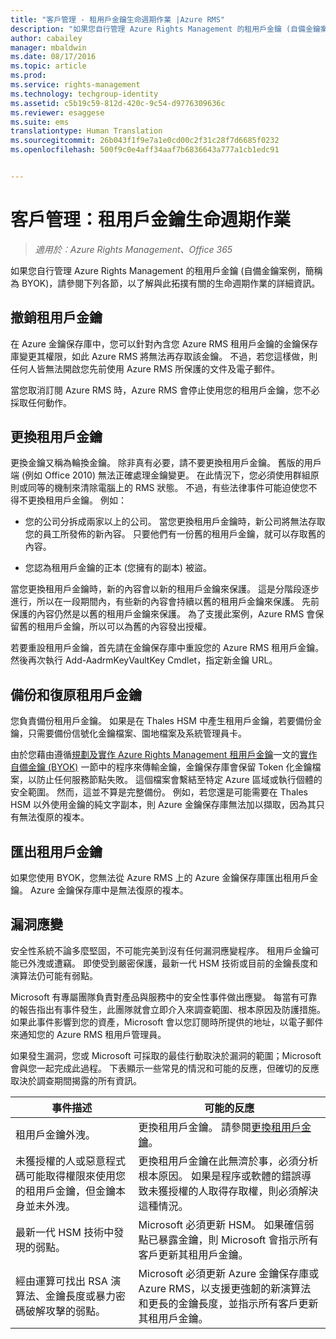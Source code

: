 ```yaml
---
title: "客戶管理 - 租用戶金鑰生命週期作業 |Azure RMS"
description: "如果您自行管理 Azure Rights Management 的租用戶金鑰 (自備金鑰案例，簡稱為 BYOK)，請參閱下列各節，以了解與此拓撲有關的生命週期作業的詳細資訊。"
author: cabailey
manager: mbaldwin
ms.date: 08/17/2016
ms.topic: article
ms.prod: 
ms.service: rights-management
ms.technology: techgroup-identity
ms.assetid: c5b19c59-812d-420c-9c54-d9776309636c
ms.reviewer: esaggese
ms.suite: ems
translationtype: Human Translation
ms.sourcegitcommit: 26b043f1f9e7a1e0cd00c2f31c28f7d6685f0232
ms.openlocfilehash: 500f9c0e4aff34aaf7b6836643a777a1cb1edc91


---
```



# 客戶管理：租用戶金鑰生命週期作業

>*適用於︰Azure Rights Management、Office 365*

如果您自行管理 Azure Rights Management 的租用戶金鑰 (自備金鑰案例，簡稱為 BYOK)，請參閱下列各節，以了解與此拓撲有關的生命週期作業的詳細資訊。

## 撤銷租用戶金鑰
在 Azure 金鑰保存庫中，您可以針對內含您 Azure RMS 租用戶金鑰的金鑰保存庫變更其權限，如此 Azure RMS 將無法再存取該金鑰。 不過，若您這樣做，則任何人皆無法開啟您先前使用 Azure RMS 所保護的文件及電子郵件。

當您取消訂閱 Azure RMS 時，Azure RMS 會停止使用您的租用戶金鑰，您不必採取任何動作。


## 更換租用戶金鑰
更換金鑰又稱為輪換金鑰。 除非真有必要，請不要更換租用戶金鑰。 舊版的用戶端 (例如 Office 2010) 無法正確處理金鑰變更。 在此情況下，您必須使用群組原則或同等的機制來清除電腦上的 RMS 狀態。 不過，有些法律事件可能迫使您不得不更換租用戶金鑰。 例如：

-   您的公司分拆成兩家以上的公司。 當您更換租用戶金鑰時，新公司將無法存取您的員工所發佈的新內容。 只要他們有一份舊的租用戶金鑰，就可以存取舊的內容。

-   您認為租用戶金鑰的正本 (您擁有的副本) 被盜。

當您更換租用戶金鑰時，新的內容會以新的租用戶金鑰來保護。 這是分階段逐步進行，所以在一段期間內，有些新的內容會持續以舊的租用戶金鑰來保護。 先前保護的內容仍然是以舊的租用戶金鑰來保護。 為了支援此案例，Azure RMS 會保留舊的租用戶金鑰，所以可以為舊的內容發出授權。

若要重設租用戶金鑰，首先請在金鑰保存庫中重設您的 Azure RMS 租用戶金鑰。 然後再次執行 Add-AadrmKeyVaultKey Cmdlet，指定新金鑰 URL。

## 備份和復原租用戶金鑰
您負責備份租用戶金鑰。 如果是在 Thales HSM 中產生租用戶金鑰，若要備份金鑰，只需要備份信號化金鑰檔案、園地檔案及系統管理員卡。

由於您藉由遵循[規劃及實作 Azure Rights Management 租用戶金鑰](../plan-design/plan-implement-tenant-key.md)一文的[實作自備金鑰 (BYOK)](../plan-design/plan-implement-tenant-key.md#implementing-your-azure-rights-management-tenant-key) 一節中的程序來傳輸金鑰，金鑰保存庫會保留 Token 化金鑰檔案，以防止任何服務節點失敗。 這個檔案會繫結至特定 Azure 區域或執行個體的安全範圍。 然而，這並不算是完整備份。 例如，若您還是可能需要在 Thales HSM 以外使用金鑰的純文字副本，則 Azure 金鑰保存庫無法加以擷取，因為其只有無法復原的複本。

## 匯出租用戶金鑰
如果您使用 BYOK，您無法從 Azure RMS 上的 Azure 金鑰保存庫匯出租用戶金鑰。 Azure 金鑰保存庫中是無法復原的複本。 

## 漏洞應變
安全性系統不論多麼堅固，不可能完美到沒有任何漏洞應變程序。 租用戶金鑰可能已外洩或遭竊。 即使受到嚴密保護，最新一代 HSM 技術或目前的金鑰長度和演算法仍可能有弱點。

Microsoft 有專屬團隊負責對產品與服務中的安全性事件做出應變。 每當有可靠的報告指出有事件發生，此團隊就會立即介入來調查範圍、根本原因及防護措施。 如果此事件影響到您的資產，Microsoft 會以您訂閱時所提供的地址，以電子郵件來通知您的 Azure RMS 租用戶管理員。

如果發生漏洞，您或 Microsoft 可採取的最佳行動取決於漏洞的範圍；Microsoft 會與您一起完成此過程。 下表顯示一些常見的情況和可能的反應，但確切的反應取決於調查期間揭露的所有資訊。

|事件描述|可能的反應|
|------------------------|-------------------|
|租用戶金鑰外洩。|更換租用戶金鑰。 請參閱[更換租用戶金鑰](#re-key-your-tenant-key)。|
|未獲授權的人或惡意程式碼可能取得權限來使用您的租用戶金鑰，但金鑰本身並未外洩。|更換租用戶金鑰在此無濟於事，必須分析根本原因。 如果是程序或軟體的錯誤導致未獲授權的人取得存取權，則必須解決這種情況。|
|最新一代 HSM 技術中發現的弱點。|Microsoft 必須更新 HSM。 如果確信弱點已暴露金鑰，則 Microsoft 會指示所有客戶更新其租用戶金鑰。|
|經由運算可找出 RSA 演算法、金鑰長度或暴力密碼破解攻擊的弱點。|Microsoft 必須更新 Azure 金鑰保存庫或 Azure RMS，以支援更強韌的新演算法和更長的金鑰長度，並指示所有客戶更新其租用戶金鑰。|





<!--HONumber=Aug16_HO4-->


